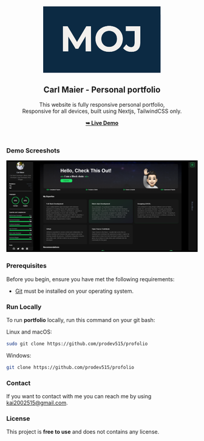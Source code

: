 <div align="center">

  <br />
  <br />
  
  <img src="./public/readme-images/moj.png" />

  <h2 align="center">Carl Maier - Personal portfolio</h2>

This website is fully responsive personal portfolio, <br />Responsive for all devices, built using Nextjs, TailwindCSS only.

<a href="#"><strong>➥ Live Demo</strong></a>

</div>

<br />

### Demo Screeshots

![Osama Portfolio Desktop Demo](./public/readme-images/portfolio.png "Desktop Demo")

### Prerequisites

Before you begin, ensure you have met the following requirements:

- [Git](https://github.com/prodev515/profolio "Download Git") must be installed on your operating system.

### Run Locally

To run **portfolio** locally, run this command on your git bash:

Linux and macOS:

```bash
sudo git clone https://github.com/prodev515/profolio
```

Windows:

```bash
git clone https://github.com/prodev515/profolio
```

### Contact

If you want to contact with me you can reach me by using kai2002515@gmail.com.

### License

This project is **free to use** and does not contains any license.
